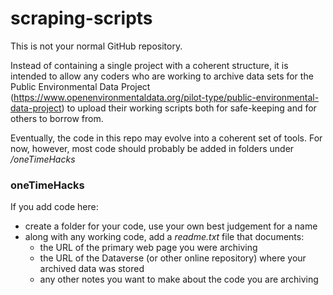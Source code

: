 # scraping-scripts

This is not your normal GitHub repository.

Instead of containing a single project with a coherent structure, 
it is intended to allow any coders who are working to archive data sets for the Public Environmental Data Project 
(https://www.openenvironmentaldata.org/pilot-type/public-environmental-data-project) 
to upload their working scripts both for safe-keeping and for
others to borrow from.

Eventually, the code in this repo may evolve into a coherent set 
of tools. For now, however, most code should probably be added in 
folders under _/oneTimeHacks_

### oneTimeHacks
If you add code here:
- create a folder for your code, use your own best judgement for a name
- along with any working code, add a _readme.txt_ file that documents:
    - the URL of the primary web page you were archiving
    - the URL of the Dataverse (or other online repository) where your archived data was stored
    - any other notes you want to make about the code you are archiving
